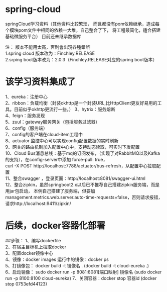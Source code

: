 # spring-cloud
springCloud学习资料（其他资料比较繁琐，
而且都没有pom依赖继承，造成每个模块pom文件中相同的依赖一大堆，自己整合了下，
将工程最简化，适合搭建基础微服务平台）
目前还未继承数据库

注：
版本不能用太高，否則會出現各種錯誤   
1.spring cloud 版本改为：Finchley.RELEASE   
2.srping boot版本改为：2.0.3（Finchley.RELEASE对应的spring boot版本）    

# 该学习资料集成了
1、eureka：注册中心  
2、ribbon：负载均衡（封装okhttp是一个封装URL,比HttpClient更友好易用的工具。目前似乎okhttp更流行一些。）
3、hytrix：服务熔断  
4、feign：服务发现  
5、zuul：gateway服务网关（包括服务过滤器）  
6、config（服务端）    
7、config的客户端在cloud-item工程中  
8、actuator 监控中心可以实现config配置数据的实时刷新     
9、网关的路由机制加入配置中心中，支持动态读取，可实时下发配置  
10、Cloud Bus消息总线：基于mq的订阅发布，（实现了对RabbitMQ以及Kafka的支持），在config-server中添加  force-pull: true，  
curl -X POST http://localhost:7788/actuator/bus-refresh，从配置中心拉取配置  
11、整合swagger ，登录页面：http://localhost:8081/swagger-ui.html  
12、整合zipkin，虽然springboot2.x以后已不推荐自己搭建zipkin服务端，而是用jar包启动，
本例自己搭建了服务端，但要加management.metrics.web.server.auto-time-requests=false，否则请求报错，
请求http://localhost:9411/zipkin/   


# 后续，docker容器化部署
##步骤：
1、编写dockerfile  
2、在宿主目标机上拉取docker  
3、配置docker镜像中心    
4、镜像：docker images  运行中的镜像：docker ps    
5、打镜像包： docker build -t 镜像名 . (docker build -t cloud-eureka .)   
6、启动镜像： sudo docker run -p 8081:8081[端口映射] 镜像名 (sudo docker run  -p 8100:8100 cloud-eureka)
7、关闭容器：docker stop 容器id (docker stop 0753efd44123)  
